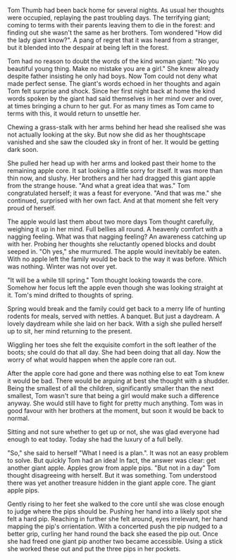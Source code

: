 Tom Thumb had been back home for several nights. As usual her thoughts were occupied, replaying the past troubling days. The terrifying giant; coming to terms with their parents leaving them to die in the forest: and finding out she wasn't the same as her brothers. Tom wondered "How did the lady giant know?". A pang of regret that it was heard from a stranger, but it blended into the despair at being left in the forest.

Tom had no reason to doubt the words of the kind woman giant: "No you beautiful young thing. Make no mistake you are a girl." She knew already despite father insisting he only had boys. Now Tom could not deny what made perfect sense. The giant's words echoed in her thoughts and again Tom felt surprise and shock. Since her first night back at home the kind words spoken by the giant had said themselves in her mind over and over, at times bringing a churn to her gut. For as many times as Tom came to terms with this, it would return to unsettle her.

Chewing a grass-stalk with her arms behind her head she realised she was not actually looking at the sky. But now she did as her thoughtscape vanished and she saw the clouded sky in front of her. It would be getting dark soon.

She pulled her head up with her arms and looked past their home to the remaining apple core. It sat looking a little sorry for itself. It was more than thin now, and slushy. Her brothers and her had dragged this giant apple from the strange house. "And what a great idea that was." Tom congratulated herself; it was a feast for everyone. "And that was me." she continued, surprised with her own fact. And at that moment she felt very proud of herself.

The apple would last them about two more days Tom thought carefully, weighing it up in her mind. Full bellies all round. A heavenly comfort with a nagging feeling. What was that nagging feeling? An awareness catching up with her. Probing her thoughts she reluctantly opened blocks and doubt seeped in. "Oh yes," she murmured. The apple would inevitably be eaten. With no apple left the family would be back to the way it was before. Which was nothing. Winter was not over yet.

"It will be a while till spring." Tom thought looking towards the core. Somehow her focus left the apple even though she was looking straight at it. Tom's mind drifted to thoughts of spring.

Spring would break and the family could get back to a merry life of hunting rodents for meals, served with nettles. A banquet. But just a daydream. A lovely daydream while she laid on her back. With a sigh she pulled herself up to sit, her mind returning to the present.

Wiggling her toes she felt the exquisite comfort in the soft leather of the boots; she could do that all day. She had been doing that all day. Now the worry of what would happen when the apple core ran out.

After the apple core had gone and there was nothing else to eat Tom knew it would be bad. There would be arguing at best she thought with a shudder. Being the smallest of all the children, significantly smaller than the next smallest, Tom wasn't sure that being a girl would make such a difference anyway. She would still have to fight for pretty much anything. Tom was in good favour with her brothers at the moment, but soon it would be back to normal. 

Sitting and not sure whether to get up or not, she was glad everyone had enough to eat today. Today she had the luxury of a full belly. 

"So," she said to herself "What I need is a plan.". It was not an easy problem to solve. But quickly Tom had an idea! In fact, the answer was clear: get another giant apple. Apples grow from apple pips. "But not in a day" Tom thought disagreeing with herself. But it was something. Tom understood there was yet another treasure hidden in the giant apple core. The giant apple pips. 

Gently rising to her feet she walked to the core until she was close enough to judge where the pips should be. Pushing her hand into a likely spot she felt a hard pip. Reaching in further she felt around, eyes irrelevant, her hand mapping the pip's orrientation. With a concerted push the pip nudged to a better grip, curling her hand round the back she eased the pip out. Once she had freed one giant pip another two became accessible. Using a stick she worked these out and put the three pips in her pockets.
